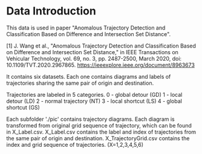 # Data Introduction

This data is used in paper "Anomalous Trajectory Detection and Classification Based on Difference and Intersection Set Distance".

[1] J. Wang et al., "Anomalous Trajectory Detection and Classification Based on Difference and Intersection Set Distance," in IEEE Transactions on Vehicular Technology, vol. 69, no. 3, pp. 2487-2500, March 2020, doi: 10.1109/TVT.2020.2967865.
https://ieeexplore.ieee.org/document/8963673

It contains six datasets. Each one contains diagrams and labels of trajectories sharing the same pair of origin and destination.

Trajectories are labeled in 5 categories.
0 - global detour (GD)
1 - local detour (LD)
2 - normal trajectory (NT)
3 - local shortcut (LS)
4 - global shortcut (GS)

Each subfolder './pic' contains trajectory diagrams. Each diagram is transformed from original grid sequence of trajectory, which can be found in X_Label.csv.
X_Label.csv contains the label and index of trajectories from the same pair of origin and destination.
X_TrajectoryGrid.csv contains the index and grid sequence of trajectories.
(X=1,2,3,4,5,6)

